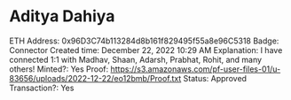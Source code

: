 # Aditya Dahiya

ETH Address: 0x96D3C74b113284d8b161f829495f55a8e96C5318
Badge: Connector
Created time: December 22, 2022 10:29 AM
Explanation: I have connected 1:1 with Madhav, Shaan, Adarsh, Prabhat, Rohit, and many others!
Minted?: Yes
Proof: https://s3.amazonaws.com/pf-user-files-01/u-83656/uploads/2022-12-22/eo12bmb/Proof.txt
Status: Approved
Transaction?: Yes